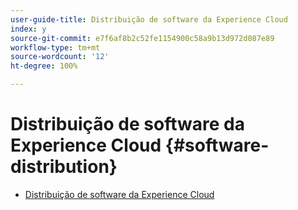 ```yaml
---
user-guide-title: Distribuição de software da Experience Cloud
index: y
source-git-commit: e7f6af8b2c52fe1154900c58a9b13d972d087e89
workflow-type: tm+mt
source-wordcount: '12'
ht-degree: 100%

---
```



# Distribuição de software da Experience Cloud {#software-distribution}

+ [Distribuição de software da Experience Cloud](home.md)
